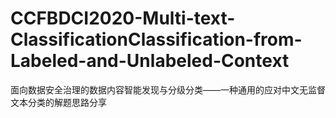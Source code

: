# CCFBDCI2020-Multi-text-ClassificationClassification-from-Labeled-and-Unlabeled-Context
面向数据安全治理的数据内容智能发现与分级分类——一种通用的应对中文无监督文本分类的解题思路分享
